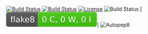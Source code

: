 [![Build Status](https://img.shields.io/badge/Python-3776AB)](https://www.python.org/)
[![Build Status](https://img.shields.io/badge/Linux-FCC624)](https://www.linux.org/)
[![License](https://img.shields.io/github/license/svd-ncsu/hw1.svg)](https://github.com/svd-ncsu/hw2/blob/main/LICENSE.md)
![Build Status](https://github.com/svd-ncsu/hw2/actions/workflows/main.yml/badge.svg)
[![Flake8 Status](./reports/flake8/flake8-badge.svg?dummy=8484744)]
![Autopep8](https://github.com/svd-ncsu/hw2/actions/workflows/main.yml/badge.svg?event=push)